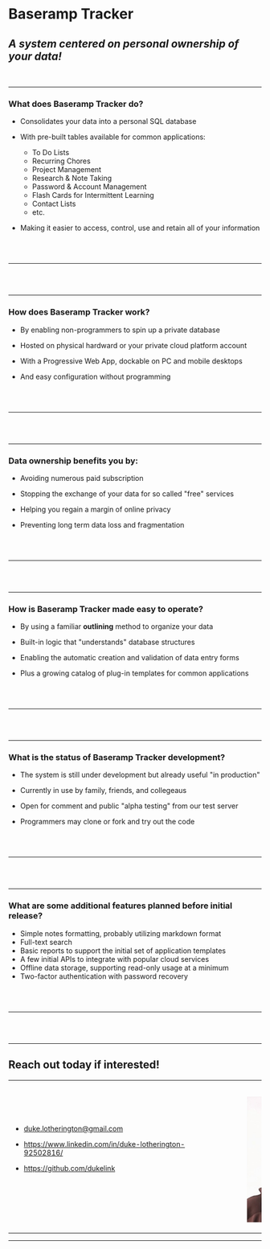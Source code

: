 # Baseramp Tracker

## _A system centered on personal ownership of your data!_

<br/>

<hr/>

### What does Baseramp Tracker do?

* Consolidates your data into a personal SQL database

* With pre-built tables available for common applications:
  * To Do Lists
  * Recurring Chores
  * Project Management
  * Research & Note Taking
  * Password & Account Management
  * Flash Cards for Intermittent Learning
  * Contact Lists
  * etc.

* Making it easier to access, control, use and retain all of your information
<br/>
<br/>
<hr/>
<br/>
<br/>

<hr/>

### How does Baseramp Tracker work?

* By enabling non-programmers to spin up a private database

* Hosted on physical hardward or your private cloud platform account

* With a Progressive Web App, dockable on PC and mobile desktops

* And easy configuration without programming
<br/>
<br/>
<hr/>
<br/>
<br/>

<hr/>

### Data ownership benefits you by:

* Avoiding numerous paid subscription

* Stopping the exchange of your data for so called "free" services

* Helping you regain a margin of online privacy

* Preventing long term data loss and fragmentation
<br/>
<br/>
<hr/>
<br/>
<br/>

<hr/>

### How is Baseramp Tracker made easy to operate?

* By using a familiar **outlining** method to organize your data

* Built-in logic that "understands" database structures

* Enabling the automatic creation and validation of data entry forms

* Plus a growing catalog of plug-in templates for common applications
<br/>
<br/>
<hr/>
<br/>
<br/>

<hr/>

### What is the status of Baseramp Tracker development?

* The system is still under development but already useful "in production"

* Currently in use by family, friends, and collegeaus

* Open for comment and public "alpha testing" from our test server

* Programmers may clone or fork and try out the code
<br/>
<br/>
<hr/>
<br/>
<br/>

<hr/>

### What are some additional features planned before initial release?

* Simple notes formatting, probably utilizing markdown format
* Full-text search
* Basic reports to support the initial set of application templates
* A few initial APIs to integrate with popular cloud services
* Offline data storage, supporting read-only usage at a minimum
* Two-factor authentication with password recovery
<br/>
<br/>
<hr/>
<br/>
<br/>

<hr/>


## Reach out today if interested!

<table border="0">
<tbody>
<tr>
<td>

* duke.lotherington@gmail.com

* https://www.linkedin.com/in/duke-lotherington-92502816/

* https://github.com/dukelink

&nbsp;&nbsp;&nbsp;&nbsp;&nbsp;&nbsp;&nbsp;&nbsp;&nbsp;&nbsp;&nbsp;&nbsp;&nbsp;&nbsp;&nbsp;&nbsp;&nbsp;&nbsp;&nbsp;&nbsp;&nbsp;&nbsp;&nbsp;&nbsp;&nbsp;&nbsp;&nbsp;&nbsp;&nbsp;&nbsp;&nbsp;&nbsp;&nbsp;&nbsp;&nbsp;&nbsp;&nbsp;&nbsp;&nbsp;&nbsp;&nbsp;&nbsp;&nbsp;&nbsp;&nbsp;&nbsp;&nbsp;&nbsp;&nbsp;&nbsp;&nbsp;&nbsp;&nbsp;&nbsp;&nbsp;&nbsp;&nbsp;&nbsp;&nbsp;&nbsp;&nbsp;&nbsp;&nbsp;&nbsp;&nbsp;&nbsp;&nbsp;&nbsp;&nbsp;&nbsp;&nbsp;&nbsp;&nbsp;&nbsp;&nbsp;&nbsp;&nbsp;&nbsp;&nbsp;&nbsp;&nbsp;&nbsp;&nbsp;&nbsp;&nbsp;&nbsp;&nbsp;&nbsp;&nbsp;&nbsp;&nbsp;&nbsp;&nbsp;&nbsp;&nbsp;&nbsp;&nbsp;&nbsp;&nbsp;&nbsp;&nbsp;&nbsp;&nbsp;&nbsp;&nbsp;&nbsp;&nbsp;&nbsp;&nbsp;&nbsp;&nbsp;&nbsp;
</td>
<td>
&nbsp;&nbsp;&nbsp;&nbsp;&nbsp;&nbsp;&nbsp;&nbsp;&nbsp;&nbsp;&nbsp;&nbsp;&nbsp;&nbsp;&nbsp;&nbsp;&nbsp;&nbsp;&nbsp;&nbsp;&nbsp;&nbsp;&nbsp;&nbsp;&nbsp;&nbsp;&nbsp;&nbsp;&nbsp;&nbsp;&nbsp;&nbsp;&nbsp;&nbsp;&nbsp;&nbsp;&nbsp;&nbsp;&nbsp;&nbsp;&nbsp;&nbsp;&nbsp;&nbsp;&nbsp;&nbsp;&nbsp;&nbsp;&nbsp;&nbsp;&nbsp;&nbsp;&nbsp;&nbsp;&nbsp;&nbsp;&nbsp;&nbsp;&nbsp;&nbsp;&nbsp;&nbsp;&nbsp;&nbsp;&nbsp;&nbsp;&nbsp;&nbsp;&nbsp;&nbsp;&nbsp;&nbsp;&nbsp;&nbsp;&nbsp;&nbsp;&nbsp;&nbsp;&nbsp;&nbsp;&nbsp;&nbsp;&nbsp;&nbsp;
<p align='center'><img src="./docs/MojavePhoto2.jpg" width="250px"></p>
</td>
</tr>
</tbody>
</table>

<hr>







